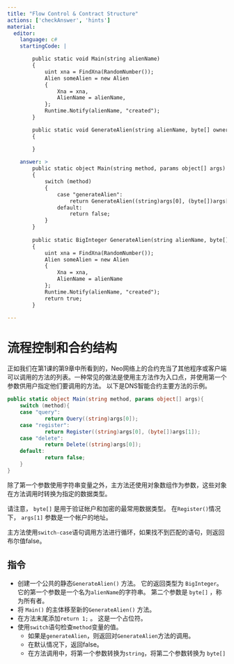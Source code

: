 ```yaml
---
title: "Flow Control & Contract Structure"
actions: ['checkAnswer', 'hints']
material: 
  editor:
    language: c#
    startingCode: |

        public static void Main(string alienName) 
        {
            uint xna = FindXna(RandomNumber());
            Alien someAlien = new Alien
            {
                Xna = xna, 
                AlienName = alienName, 
            };
            Runtime.Notify(alienName, "created");
        }

        public static void GenerateAlien(string alienName, byte[] owner)
        {

        }
    
    answer: > 
        public static object Main(string method, params object[] args) 
        {
            switch (method) 
            {
                case "generateAlien":
                    return GenerateAlien((string)args[0], (byte[])args[1]); 
                default: 
                    return false; 
            }
        }
        
        public static BigInteger GenerateAlien(string alienName, byte[] owner)
        {
            uint xna = FindXna(RandomNumber()); 
            Alien someAlien = new Alien
            {
                Xna = xna, 
                AlienName = alienName
            };
            Runtime.Notify(alienName, "created");
            return true; 
        }

---
```



# 流程控制和合约结构

正如我们在第1课的第9章中所看到的，Neo网络上的合约充当了其他程序或客户端可以调用的方法的列表。一种常见的做法是使用主方法作为入口点，并使用第一个参数供用户指定他们要调用的方法。 以下是DNS智能合约主要方法的示例。

```c#
public static object Main(string method, params object[] args){
    switch (method){
    case "query":
            return Query((string)args[0]);
    case "register":
            return Register((string)args[0], (byte[])args[1]);
    case "delete":
            return Delete((string)args[0]);
    default:
            return false;
    }
}
```

除了第一个参数使用字符串变量之外，主方法还使用对象数组作为参数，这些对象在方法调用时转换为指定的数据类型。

请注意， `byte[]` 是用于验证帐户和加密的最常用数据类型。 在`Register()`情况下， `args[1]` 参数是一个帐户的地址。

主方法使用`switch-case`语句调用方法进行循环，如果找不到匹配的语句，则返回布尔值false。

## 指令
  
  - 创建一个公共的静态`GenerateAlien()` 方法。 它的返回类型为 `BigInteger`。 它的第一个参数是一个名为`alienName`的字符串。 第二个参数是 `byte[]` ，称为所有者。
  - 将 `Main()` 的主体移至新的`GenerateAlien()` 方法。
  - 在方法末尾添加`return 1;` 。 这是一个占位符。
  - 使用`switch`语句检查`method`变量的值。
     - 如果是`generateAlien`，则返回对`GenerateAlien`方法的调用。
     - 在默认情况下，返回false。
     - 在方法调用中，将第一个参数转换为`string`，将第二个参数转换为 `byte[]`
